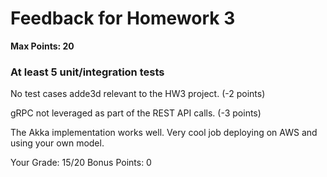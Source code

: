 # Feedback for Homework 3
**Max Points: 20**

### At least 5 unit/integration tests
No test cases adde3d relevant to the HW3 project. (-2 points)

gRPC not leveraged as part of the REST API calls. (-3 points)

The Akka implementation works well. Very cool job deploying on AWS and using your own model. 

Your Grade: 15/20
Bonus Points: 0